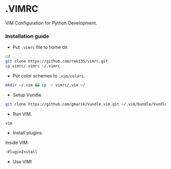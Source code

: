 # .VIMRC

VIM Configuration for Python Development.


### Installation guide

- Put `.vimrc` file to home dir.

```bash
cd
git clone https://github.com/rmk135/vimrc.git
cp vimrc/.vimrc ~/.vimrc
```

- Put color schemes to `.vim/colors`.

```bash
mkdir ~/.vim && cp -r vimrc/.vim ~/
```

- Setup Vundle.

```bash
git clone https://github.com/gmarik/Vundle.vim.git ~/.vim/bundle/Vundle.vim
```

- Run VIM.
```bash
vim
```

- Install plugins.

Inside VIM:

```bash
:PluginInstall
```

- Use VIM!

